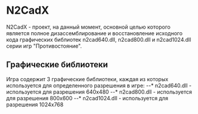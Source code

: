 # N2CadX

N2CadX - проект, на данный момент, основной целью которого является полное дизассемблирование и восстановление
исходного кода графических библиотек n2cad640.dll, n2cad800.dll и n2cad1024.dll серии игр "Противостояние".

## Графические библиотеки

Игра содержит 3 графические библиотеки, каждая из которых используется для определенного разрешения в игре:
--* n2cad640.dll - используется для разрешения 640x480
--* n2cad800.dll - используется для разрешения 800x600
--* n2cad1024.dll - используется для разрешения 1024x768

##

##

